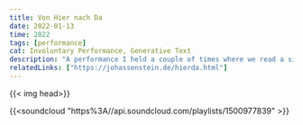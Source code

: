 ```yaml
---
title: Von Hier nach Da
date: 2022-01-13
time: 2022
tags: [performance]
cat: Involuntary Performance, Generative Text
description: "A performance I held a couple of times where we read a simplistic text as a group except that everybody has a different text"
relatedLinks: ["https://johassenstein.de/hierda.html"]
---
```


{{< img head>}}

{{<soundcloud "https%3A//api.soundcloud.com/playlists/1500977839" >}}
